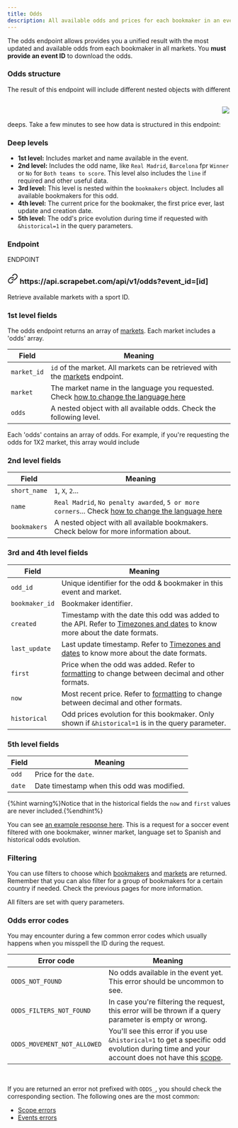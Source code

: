 ```yaml
---
title: Odds
description: All available odds and prices for each bookmaker in an event. 
---
```

The odds endpoint allows provides you a unified result with the most updated and available odds from each bookmaker in all markets. You **must provide an event ID** to download the odds.

### Odds structure
The result of this endpoint will include different nested objects with different deeps. Take a few minutes to see how data is structured in this endpoint:
<img src="/assets/odds.png" loading="lazy" style="margin:30px auto;">

### Deep levels
* **1st level:** Includes market and name available in the event.
* **2nd level:** Includes the odd name, like `Real Madrid`, `Barcelona` fpr `Winner` or `No` for `Both teams to score`. This level also includes the `line` if required and other useful data.
* **3rd level:** This level is nested within the `bookmakers` object. Includes all available bookmakers for this odd.
* **4th level:** The current price for the bookmaker, the first price ever, last update and creation date.
* **5th level:** The odd's price evolution during time if requested with `&historical=1` in the query parameters.

### Endpoint
<div class="card endpoint">
  <span class="ribbon"><span>ENDPOINT</span></span>
  <div class="card-body">
    <h3><svg xmlns="http://www.w3.org/2000/svg" width="24" height="24" viewBox="0 0 24 24" fill="none" stroke="currentColor" stroke-width="2" stroke-linecap="round" stroke-linejoin="round" class="feather feather-link"><path d="M10 13a5 5 0 0 0 7.54.54l3-3a5 5 0 0 0-7.07-7.07l-1.72 1.71"></path><path d="M14 11a5 5 0 0 0-7.54-.54l-3 3a5 5 0 0 0 7.07 7.07l1.71-1.71"></path></svg> https://api.scrapebet.com/api/v1/odds?event_id=[id]</h3>
    <div class="desc lead">Retrieve available markets with a sport ID.</div>
  </div>
</div>

### 1st level fields
The odds endpoint returns an array of [markets](/odds/markets). Each market includes a 'odds' array.

| Field | Meaning                                                                                                                                                                                                                                |
| ------------- | -------------------------------------------------------------------------------------------------------------------------------------------------------------------------------------------------------------------------------------- |
| `market_id`       | `id` of the market. All markets can be retrieved with the [markets](/odds/markets) endpoint.                                                                                                                              |
| `market`          | The market name in the language you requested. Check [how to change the language here](/references/languages)     |
| `odds`      | A nested object with all available odds. Check the following level. |

Each 'odds' contains an array of odds. For example, if you're requesting the odds for 1X2 market, this array would include

### 2nd level fields
| Field | Meaning                                                                                                                                                                                                                                |
| ------------- | -------------------------------------------------------------------------------------------------------------------------------------------------------------------------------------------------------------------------------------- |
| `short_name`       | `1`, `X`, `2`... |
| `name`          | `Real Madrid`, `No penalty awarded`, `5 or more corners`... Check [how to change the language here](/references/languages)     |
| `bookmakers`      | A nested object with all available bookmakers. Check below for more information about. |

### 3rd and 4th level fields
| Field | Meaning                                                                                                                                                                                                                                |
| ------------- | -------------------------------------------------------------------------------------------------------------------------------------------------------------------------------------------------------------------------------------- |
| `odd_id`       | Unique identifier for the odd & bookmaker in this event and market. |
| `bookmaker_id` | Bookmaker identifier.  |
| `created`      | Timestamp with the date this odd was added to the API. Refer to [Timezones and dates](/references/timezones-and-dates) to know more about the date formats. |
| `last_update`      | Last update timestamp. Refer to [Timezones and dates](/references/timezones-and-dates) to know more about the date formats. |
| `first`      | Price when the odd was added. Refer to [formatting](/odds/formatting) to change between decimal and other formats. |
| `now`      | Most recent price. Refer to [formatting](/odds/formatting) to change between decimal and other formats. |
| `historical`      | Odd prices evolution for this bookmaker. Only shown if `&historical=1` is in the query parameter. |

### 5th level fields
| Field | Meaning                                                                                                                                                                                                                                |
| ------------- | -------------------------------------------------------------------------------------------------------------------------------------------------------------------------------------------------------------------------------------- |
| `odd`       | Price for the `date`. |
| `date` | Date timestamp when this odd was modified.  |

{%hint warning%}Notice that in the historical fields the `now` and `first` values are never included.{%endhint%}

You can see <a href="/assets/examples/odds_endpoint.json" target="_blank" rel="nofollow noopener">an example response here</a>. This is a request for a soccer event filtered with one bookmaker, winner market, language set to Spanish and historical odds evolution.

### Filtering
You can use filters to choose which [bookmakers](/odds/bookmakers) and [markets](/odds/markets) are returned. Remember that you can also filter for a group of bookmakers for a certain country if needed. Check the previous pages for more information.

All filters are set with query parameters.

### Odds error codes
You may encounter during a few common error codes which usually happens when you misspell the ID during the request.

| Error code                 | Meaning                                                                                                                                                                                                     |
| -------------------------- | ----------------------------------------------------------------------------------------------------------------------------------------------------------------------------------------------------------- |
| `ODDS_NOT_FOUND`          | No odds available in the event yet. This error should be uncommon to see. |
| `ODDS_FILTERS_NOT_FOUND`    | In case you're filtering the request, this error will be thrown if a query parameter is empty or wrong. |
| `ODDS_MOVEMENT_NOT_ALLOWED` | You'll see this error if you use `&historical=1` to get a specific odd evolution during time and your account does not have this [scope](/references/scope-and-trial-accounts). |
<br>

If you are returned an error not prefixed with `ODDS_`, you should check the corresponding section. The following ones are the most common:
* [Scope errors](/references/scope-and-trial-accounts)
* [Events errors](/the-basics/events)